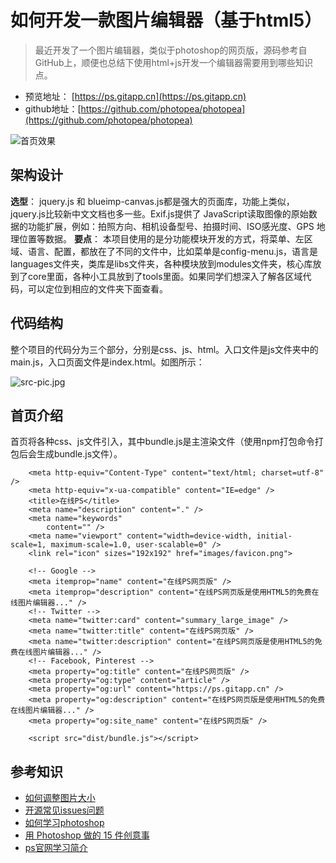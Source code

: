 # 如何开发一款图片编辑器（基于html5）

> 最近开发了一个图片编辑器，类似于photoshop的网页版，源码参考自GitHub上，顺便也总结下使用html+js开发一个编辑器需要用到哪些知识点。

- 预览地址： [https://ps.gitapp.cn](https://ps.gitapp.cn)
- github地址：[https://github.com/photopea/photopea](https://github.com/photopea/photopea)

![首页效果](https://upload-images.jianshu.io/upload_images/3360192-d7f01e92e29b3a29.jpg?imageMogr2/auto-orient/strip%7CimageView2/2/w/800)

## 架构设计


**选型**： jquery.js 和 blueimp-canvas.js都是强大的页面库，功能上类似，jquery.js比较新中文文档也多一些。Exif.js提供了 JavaScript读取图像的原始数据的功能扩展，例如：拍照方向、相机设备型号、拍摄时间、ISO感光度、GPS 地理位置等数据。
**要点**： 本项目使用的是分功能模块开发的方式，将菜单、左区域、语言、配置，都放在了不同的文件中，比如菜单是config-menu.js，语言是languages文件夹，类库是libs文件夹，各种模块放到modules文件夹，核心库放到了core里面，各种小工具放到了tools里面。如果同学们想深入了解各区域代码，可以定位到相应的文件夹下面查看。

## 代码结构

整个项目的代码分为三个部分，分别是css、js、html。入口文件是js文件夹中的main.js，入口页面文件是index.html。如图所示：

![src-pic.jpg](https://upload-images.jianshu.io/upload_images/3360192-1a4cbe3427f8f767.jpg?imageMogr2/auto-orient/strip%7CimageView2/2/w/1240)


## 首页介绍

首页将各种css、js文件引入，其中bundle.js是主渲染文件（使用npm打包命令打包后会生成bundle.js文件）。

```
	<meta http-equiv="Content-Type" content="text/html; charset=utf-8" />
	<meta http-equiv="x-ua-compatible" content="IE=edge" />
	<title>在线PS</title>
	<meta name="description" content="." />
	<meta name="keywords"
		content="" />
	<meta name="viewport" content="width=device-width, initial-scale=1, maximum-scale=1.0, user-scalable=0" />
	<link rel="icon" sizes="192x192" href="images/favicon.png">

	<!-- Google -->
	<meta itemprop="name" content="在线PS网页版" />
	<meta itemprop="description" content="在线PS网页版是使用HTML5的免费在线图片编辑器..." />
	<!-- Twitter -->
	<meta name="twitter:card" content="summary_large_image" />
	<meta name="twitter:title" content="在线PS网页版" />
	<meta name="twitter:description" content="在线PS网页版是使用HTML5的免费在线图片编辑器..." />
	<!-- Facebook, Pinterest -->
	<meta property="og:title" content="在线PS网页版" />
	<meta property="og:type" content="article" />
	<meta property="og:url" content="https://ps.gitapp.cn" />
	<meta property="og:description" content="在线PS网页版是使用HTML5的免费在线图片编辑器..." />
	<meta property="og:site_name" content="在线PS网页版" />

	<script src="dist/bundle.js"></script>
```




## 参考知识

- [如何调整图片大小](https://ps.gitapp.cn/blog/ps/how-to-resize-image-photoshop.html)
- [开源常见issues问题](https://github.com/photopea/photopea/issues)
- [如何学习photoshop](https://juejin.cn/post/7288128426836574208)
- [用 Photoshop 做的 15 件创意事](https://blog.csdn.net/net19880504/article/details/133749756)
- [ps官网学习简介](https://helpx.adobe.com/cn/support/photoshop-china.html)

